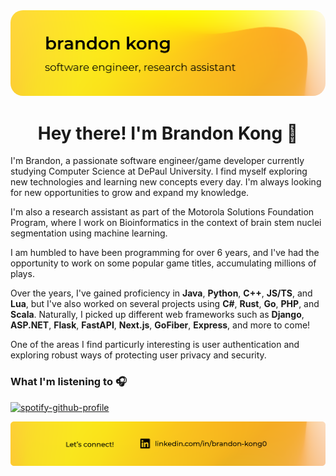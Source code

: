 <img src="./files/header.png"  style="border-radius:20px"/>

<h1 align="center">Hey there! I'm Brandon Kong 👋</h1>
<p>

I'm Brandon, a passionate software engineer/game developer currently studying Computer Science at DePaul University. I find myself exploring new technologies and learning new concepts every day. I'm always looking for new opportunities to grow and expand my knowledge.

I'm also a research assistant as part of the Motorola Solutions Foundation Program, where I work on Bioinformatics in the context of
brain stem nuclei segmentation using machine learning.

I am humbled to have been programming for over 6 years, and I've 
had the opportunity to work on some popular game titles, accumulating
millions of plays. 

</p>

Over the years, I've gained proficiency in **Java**, **Python**, **C++**, **JS/TS**, and **Lua**, but I've also worked on several projects using **C#**, **Rust**, **Go**, **PHP**, and **Scala**. Naturally, I picked up different web frameworks such as **Django**, **ASP.NET**, **Flask**, **FastAPI**, **Next.js**, **GoFiber**, **Express**, and more to come! 

One of the areas I find particurly interesting is user authentication and exploring robust ways of protecting user privacy and security. 

### What I'm listening to 🎧

[![spotify-github-profile](https://spotify-github-profile.vercel.app/api/view?uid=0wy58v4k1seh4grvacxy5qp0j&cover_image=false&theme=natemoo-re&show_offline=true&background_color=121212&interchange=true&bar_color=fed53a&bar_color_cover=false)](https://github.com/kittinan/spotify-github-profile)

<a href="https://linkedin.com/in/brandon-kong0">
    <img src="./files/footer.png"/>
</a>
